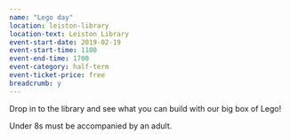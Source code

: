 ```yaml
---
name: "Lego day"
location: leiston-library
location-text: Leiston Library
event-start-date: 2019-02-19
event-start-time: 1100
event-end-time: 1700
event-category: half-term
event-ticket-price: free
breadcrumb: y
---
```


Drop in to the library and see what you can build with our big box of Lego!

Under 8s must be accompanied by an adult.
